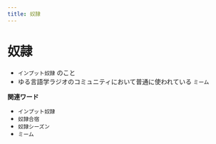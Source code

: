 ```yaml
---
title: 奴隷
---
```


# 奴隷


-   `インプット奴隷` のこと
-   ゆる言語学ラジオのコミュニティにおいて普通に使われている
    `ミーム`

**関連ワード**

-   `インプット奴隷`
-   `奴隷合宿`
-   `奴隷シーズン`
-   `ミーム`
